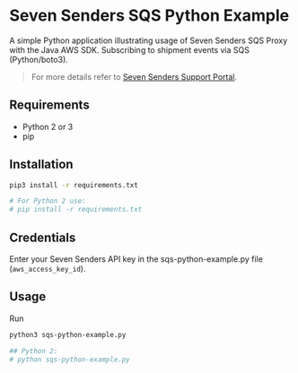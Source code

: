# Seven Senders SQS Python Example

A simple Python application illustrating usage of Seven Senders SQS Proxy with the Java AWS SDK.
Subscribing to shipment events via SQS (Python/boto3).

> For more details refer to [Seven Senders Support Portal](https://support.sendwise.de/support/solutions/articles/15000010409-subscribing-to-shipment-events-via-sqs).

## Requirements

- Python 2 or 3
- pip

## Installation

```bash
pip3 install -r requirements.txt

# For Python 2 use:
# pip install -r requirements.txt
```

## Credentials

Enter your Seven Senders API key in the sqs-python-example.py file (`aws_access_key_id`).

## Usage

Run

```bash
python3 sqs-python-example.py

## Python 2:
# python sqs-python-example.py
```

